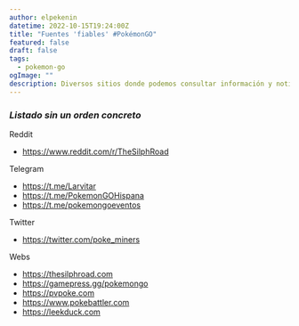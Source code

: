 ```yaml
---
author: elpekenin
datetime: 2022-10-15T19:24:00Z
title: "Fuentes 'fiables' #PokémonGO"
featured: false
draft: false
tags:
  - pokemon-go
ogImage: ""
description: Diversos sitios donde podemos consultar información y noticias
---
```


### *Listado sin un orden concreto*

Reddit
- https://www.reddit.com/r/TheSilphRoad

Telegram
- https://t.me/Larvitar
- https://t.me/PokemonGOHispana
- https://t.me/pokemongoeventos

Twitter
- https://twitter.com/poke_miners

Webs
- https://thesilphroad.com
- https://gamepress.gg/pokemongo
- https://pvpoke.com
- https://www.pokebattler.com
- https://leekduck.com
